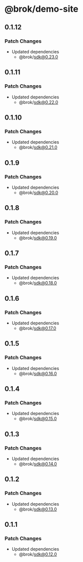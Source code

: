# @brok/demo-site

## 0.1.12

### Patch Changes

- Updated dependencies
  - @brok/sdk@0.23.0

## 0.1.11

### Patch Changes

- Updated dependencies
  - @brok/sdk@0.22.0

## 0.1.10

### Patch Changes

- Updated dependencies
  - @brok/sdk@0.21.0

## 0.1.9

### Patch Changes

- Updated dependencies
  - @brok/sdk@0.20.0

## 0.1.8

### Patch Changes

- Updated dependencies
  - @brok/sdk@0.19.0

## 0.1.7

### Patch Changes

- Updated dependencies
  - @brok/sdk@0.18.0

## 0.1.6

### Patch Changes

- Updated dependencies
  - @brok/sdk@0.17.0

## 0.1.5

### Patch Changes

- Updated dependencies
  - @brok/sdk@0.16.0

## 0.1.4

### Patch Changes

- Updated dependencies
  - @brok/sdk@0.15.0

## 0.1.3

### Patch Changes

- Updated dependencies
  - @brok/sdk@0.14.0

## 0.1.2

### Patch Changes

- Updated dependencies
  - @brok/sdk@0.13.0

## 0.1.1

### Patch Changes

- Updated dependencies
  - @brok/sdk@0.12.0
